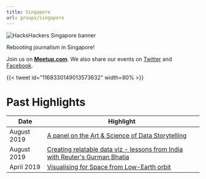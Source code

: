 ```yaml
---
title: Singapore
url: groups/singapore
---
```


![HacksHackers Singapore banner](https://pbs.twimg.com/profile_banners/3194842794/1489242434/1500x500)

Rebooting journalism in Singapore!

Join us on **[Meetup.com](https://www.meetup.com/Hacks-Hackers-Singapore/)**. We also share our events on [Twitter](https://twitter.com/HacksHackersSG) and [Facebook](https://www.facebook.com/groups/418998064887925).

{{< tweet id="1168330149013573632" width=80% >}}

# Past Highlights

| **Date**  | **Highlight** |  
|-----------|---------------|  
| August 2019 | [A panel on the Art & Science of Data Storytelling ](https://www.meetup.com/Hacks-Hackers-Singapore/events/264146597/) |
| August 2019 | [Creating relatable data viz - lessons from India with Reuter's Gurman Bhatia](https://www.meetup.com/Hacks-Hackers-Singapore/events/263183042/) |   
| April 2019 | [Visualising for Space from Low-Earth orbit](https://www.meetup.com/Hacks-Hackers-Singapore/events/260083618/) |
